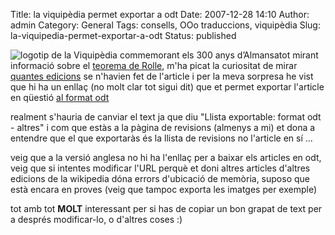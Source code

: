 Title: la viquipèdia permet exportar a odt
Date: 2007-12-28 14:10
Author: admin
Category: General
Tags: consells, OOo traduccions, viquipèdia
Slug: la-viquipedia-permet-exportar-a-odt
Status: published

<img src="http://gil.badall.net/wp-content/uploads/2007/04/wiki-ca.png" data-align="right" alt="logotip de la Viquipèdia commemorant els 300 anys d’Almansa" />tot mirant informació sobre el <a href="http://ca.wikipedia.org/wiki/Teorema_de_Rolle" target="_blank" rel="noopener">teorema de Rolle</a>, m'ha picat la curiositat de mirar <a href="http://ca.wikipedia.org/w/index.php?title=Teorema_de_Rolle&amp;action=history" target="_blank" rel="noopener">quantes edicions</a> se n'havien fet de l'article i per la meva sorpresa he vist que hi ha un enllaç (no molt clar tot sigui dit) que et permet exportar l'article en qüestió <a href="http://en.wikipedia.org/wiki/OpenDocument" target="_blank" rel="noopener">al format odt</a>

realment s'hauria de canviar el text ja que diu "Llista exportable: format odt - altres" i com que estàs a la pàgina de revisions (almenys a mi) et dona a entendre que el que exportaràs és la llista de revisions no l'article en sí ...

veig que a la versió anglesa no hi ha l'enllaç per a baixar els articles en odt, veig que si intentes modificar l'URL perquè et doni altres articles d'altres edicions de la wikipedia dóna errors d'ubicació de memòria, suposo que està encara en proves (veig que tampoc exporta les imatges per exemple)

tot amb tot **MOLT** interessant per si has de copiar un bon grapat de text per a després modificar-lo, o d'altres coses :)
